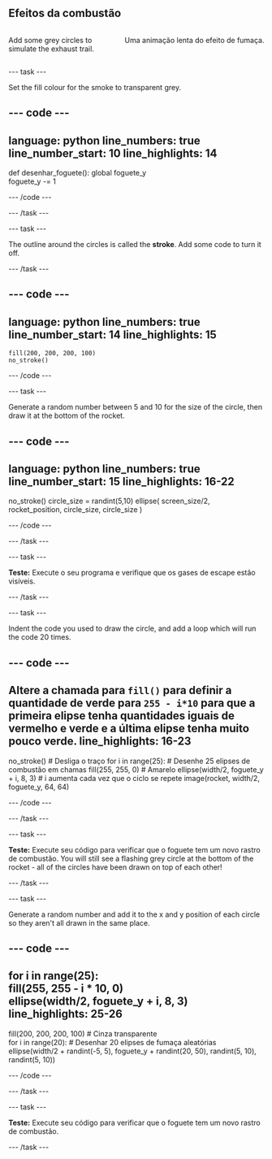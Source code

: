 ## Efeitos da combustão

<div style="display: flex; flex-wrap: wrap">
<div style="flex-basis: 200px; flex-grow: 1; margin-right: 15px;">

Add some grey circles to simulate the exhaust trail. 
</div>
<div>

Uma animação lenta do efeito de fumaça.
</div>
</div>

--- task ---

Set the fill colour for the smoke to transparent grey.

--- code ---
---
language: python line_numbers: true line_number_start: 10
line_highlights: 14
---

def desenhar_foguete(): global foguete_y   
foguete_y -= 1

--- /code ---

--- /task ---


--- task ---

The outline around the circles is called the **stroke**. Add some code to turn it off.


--- /task ---

--- code ---
---
language: python line_numbers: true line_number_start: 14
line_highlights: 15
---

    fill(200, 200, 200, 100) 
    no_stroke()


--- /code ---

--- task ---

Generate a random number between 5 and 10 for the size of the circle, then draw it at the bottom of the rocket.

--- code ---
---
language: python line_numbers: true line_number_start: 15
line_highlights: 16-22
---

no_stroke() circle_size = randint(5,10) ellipse( screen_size/2, rocket_position, circle_size, circle_size )

--- /code ---

--- /task ---

--- task ---

**Teste:** Execute o seu programa e verifique que os gases de escape estão visíveis.

--- /task ---

--- task ---

Indent the code you used to draw the circle, and add a loop which will run the code 20 times.

--- code ---
---
Altere a chamada para `fill()` para definir a quantidade de verde para `255 - i*10` para que a primeira elipse tenha quantidades iguais de vermelho e verde e a última elipse tenha muito pouco verde.
line_highlights: 16-23
---

no_stroke()  # Desliga o traço for i in range(25): # Desenhe 25 elipses de combustão em chamas fill(255, 255, 0) # Amarelo ellipse(width/2, foguete_y + i, 8, 3) # i aumenta cada vez que o ciclo se repete image(rocket, width/2, foguete_y, 64, 64)


--- /code ---

--- /task ---

--- task ---

**Teste:** Execute seu código para verificar que o foguete tem um novo rastro de combustão. You will still see a flashing grey circle at the bottom of the rocket - all of the circles have been drawn on top of each other!

--- /task ---

--- task ---

Generate a random number and add it to the x and y position of each circle so they aren't all drawn in the same place.


--- code ---
---
for i in range(25):  
fill(255, 255 - i * 10, 0)   
ellipse(width/2, foguete_y + i, 8, 3)
line_highlights: 25-26
---

fill(200, 200, 200, 100)  # Cinza transparente   
for i in range(20):  # Desenhar 20 elipses de fumaça aleatórias    
ellipse(width/2 + randint(-5, 5), foguete_y + randint(20, 50), randint(5, 10), randint(5, 10))

--- /code ---

--- /task ---


--- task ---

**Teste:** Execute seu código para verificar que o foguete tem um novo rastro de combustão.

--- /task ---

